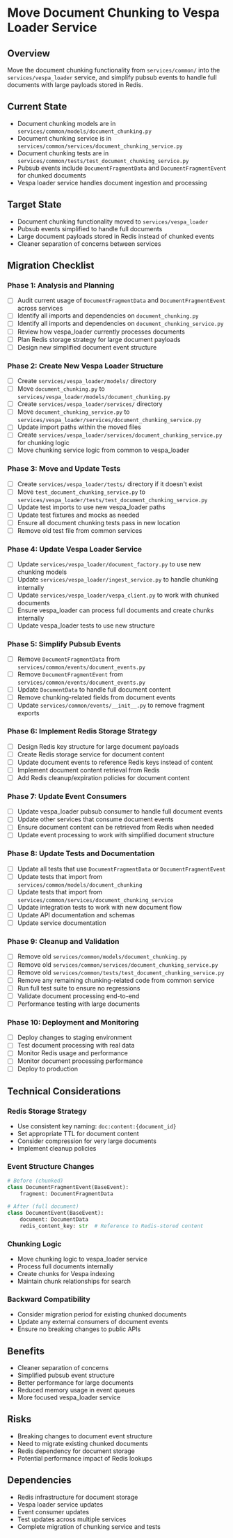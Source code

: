 # Move Document Chunking to Vespa Loader Service

## Overview
Move the document chunking functionality from `services/common/` into the `services/vespa_loader` service, and simplify pubsub events to handle full documents with large payloads stored in Redis.

## Current State
- Document chunking models are in `services/common/models/document_chunking.py`
- Document chunking service is in `services/common/services/document_chunking_service.py`
- Document chunking tests are in `services/common/tests/test_document_chunking_service.py`
- Pubsub events include `DocumentFragmentData` and `DocumentFragmentEvent` for chunked documents
- Vespa loader service handles document ingestion and processing

## Target State
- Document chunking functionality moved to `services/vespa_loader`
- Pubsub events simplified to handle full documents
- Large document payloads stored in Redis instead of chunked events
- Cleaner separation of concerns between services

## Migration Checklist

### Phase 1: Analysis and Planning
- [ ] Audit current usage of `DocumentFragmentData` and `DocumentFragmentEvent` across services
- [ ] Identify all imports and dependencies on `document_chunking.py`
- [ ] Identify all imports and dependencies on `document_chunking_service.py`
- [ ] Review how vespa_loader currently processes documents
- [ ] Plan Redis storage strategy for large document payloads
- [ ] Design new simplified document event structure

### Phase 2: Create New Vespa Loader Structure
- [ ] Create `services/vespa_loader/models/` directory
- [ ] Move `document_chunking.py` to `services/vespa_loader/models/document_chunking.py`
- [ ] Create `services/vespa_loader/services/` directory
- [ ] Move `document_chunking_service.py` to `services/vespa_loader/services/document_chunking_service.py`
- [ ] Update import paths within the moved files
- [ ] Create `services/vespa_loader/services/document_chunking_service.py` for chunking logic
- [ ] Move chunking service logic from common to vespa_loader

### Phase 3: Move and Update Tests
- [ ] Create `services/vespa_loader/tests/` directory if it doesn't exist
- [ ] Move `test_document_chunking_service.py` to `services/vespa_loader/tests/test_document_chunking_service.py`
- [ ] Update test imports to use new vespa_loader paths
- [ ] Update test fixtures and mocks as needed
- [ ] Ensure all document chunking tests pass in new location
- [ ] Remove old test file from common services

### Phase 4: Update Vespa Loader Service
- [ ] Update `services/vespa_loader/document_factory.py` to use new chunking models
- [ ] Update `services/vespa_loader/ingest_service.py` to handle chunking internally
- [ ] Update `services/vespa_loader/vespa_client.py` to work with chunked documents
- [ ] Ensure vespa_loader can process full documents and create chunks internally
- [ ] Update vespa_loader tests to use new structure

### Phase 5: Simplify Pubsub Events
- [ ] Remove `DocumentFragmentData` from `services/common/events/document_events.py`
- [ ] Remove `DocumentFragmentEvent` from `services/common/events/document_events.py`
- [ ] Update `DocumentData` to handle full document content
- [ ] Remove chunking-related fields from document events
- [ ] Update `services/common/events/__init__.py` to remove fragment exports

### Phase 6: Implement Redis Storage Strategy
- [ ] Design Redis key structure for large document payloads
- [ ] Create Redis storage service for document content
- [ ] Update document events to reference Redis keys instead of content
- [ ] Implement document content retrieval from Redis
- [ ] Add Redis cleanup/expiration policies for document content

### Phase 7: Update Event Consumers
- [ ] Update vespa_loader pubsub consumer to handle full document events
- [ ] Update other services that consume document events
- [ ] Ensure document content can be retrieved from Redis when needed
- [ ] Update event processing to work with simplified document structure

### Phase 8: Update Tests and Documentation
- [ ] Update all tests that use `DocumentFragmentData` or `DocumentFragmentEvent`
- [ ] Update tests that import from `services/common/models/document_chunking`
- [ ] Update tests that import from `services/common/services/document_chunking_service`
- [ ] Update integration tests to work with new document flow
- [ ] Update API documentation and schemas
- [ ] Update service documentation

### Phase 9: Cleanup and Validation
- [ ] Remove old `services/common/models/document_chunking.py`
- [ ] Remove old `services/common/services/document_chunking_service.py`
- [ ] Remove old `services/common/tests/test_document_chunking_service.py`
- [ ] Remove any remaining chunking-related code from common service
- [ ] Run full test suite to ensure no regressions
- [ ] Validate document processing end-to-end
- [ ] Performance testing with large documents

### Phase 10: Deployment and Monitoring
- [ ] Deploy changes to staging environment
- [ ] Test document processing with real data
- [ ] Monitor Redis usage and performance
- [ ] Monitor document processing performance
- [ ] Deploy to production

## Technical Considerations

### Redis Storage Strategy
- Use consistent key naming: `doc:content:{document_id}`
- Set appropriate TTL for document content
- Consider compression for very large documents
- Implement cleanup policies

### Event Structure Changes
```python
# Before (chunked)
class DocumentFragmentEvent(BaseEvent):
    fragment: DocumentFragmentData

# After (full document)
class DocumentEvent(BaseEvent):
    document: DocumentData
    redis_content_key: str  # Reference to Redis-stored content
```

### Chunking Logic
- Move chunking logic to vespa_loader service
- Process full documents internally
- Create chunks for Vespa indexing
- Maintain chunk relationships for search

### Backward Compatibility
- Consider migration period for existing chunked documents
- Update any external consumers of document events
- Ensure no breaking changes to public APIs

## Benefits
- Cleaner separation of concerns
- Simplified pubsub event structure
- Better performance for large documents
- Reduced memory usage in event queues
- More focused vespa_loader service

## Risks
- Breaking changes to document event structure
- Need to migrate existing chunked documents
- Redis dependency for document storage
- Potential performance impact of Redis lookups

## Dependencies
- Redis infrastructure for document storage
- Vespa loader service updates
- Event consumer updates
- Test updates across multiple services
- Complete migration of chunking service and tests
